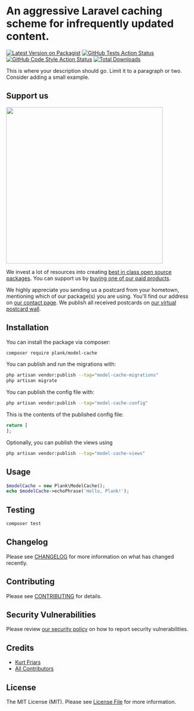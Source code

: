 # An aggressive Laravel caching scheme for infrequently updated content.

[![Latest Version on Packagist](https://img.shields.io/packagist/v/plank/model-cache.svg?style=flat-square)](https://packagist.org/packages/plank/model-cache)
[![GitHub Tests Action Status](https://img.shields.io/github/actions/workflow/status/plank/model-cache/run-tests.yml?branch=main&label=tests&style=flat-square)](https://github.com/plank/model-cache/actions?query=workflow%3Arun-tests+branch%3Amain)
[![GitHub Code Style Action Status](https://img.shields.io/github/actions/workflow/status/plank/model-cache/fix-php-code-style-issues.yml?branch=main&label=code%20style&style=flat-square)](https://github.com/plank/model-cache/actions?query=workflow%3A"Fix+PHP+code+style+issues"+branch%3Amain)
[![Total Downloads](https://img.shields.io/packagist/dt/plank/model-cache.svg?style=flat-square)](https://packagist.org/packages/plank/model-cache)

This is where your description should go. Limit it to a paragraph or two. Consider adding a small example.

## Support us

[<img src="https://github-ads.s3.eu-central-1.amazonaws.com/model-cache.jpg?t=1" width="419px" />](https://spatie.be/github-ad-click/model-cache)

We invest a lot of resources into creating [best in class open source packages](https://spatie.be/open-source). You can support us by [buying one of our paid products](https://spatie.be/open-source/support-us).

We highly appreciate you sending us a postcard from your hometown, mentioning which of our package(s) you are using. You'll find our address on [our contact page](https://spatie.be/about-us). We publish all received postcards on [our virtual postcard wall](https://spatie.be/open-source/postcards).

## Installation

You can install the package via composer:

```bash
composer require plank/model-cache
```

You can publish and run the migrations with:

```bash
php artisan vendor:publish --tag="model-cache-migrations"
php artisan migrate
```

You can publish the config file with:

```bash
php artisan vendor:publish --tag="model-cache-config"
```

This is the contents of the published config file:

```php
return [
];
```

Optionally, you can publish the views using

```bash
php artisan vendor:publish --tag="model-cache-views"
```

## Usage

```php
$modelCache = new Plank\ModelCache();
echo $modelCache->echoPhrase('Hello, Plank!');
```

## Testing

```bash
composer test
```

## Changelog

Please see [CHANGELOG](CHANGELOG.md) for more information on what has changed recently.

## Contributing

Please see [CONTRIBUTING](CONTRIBUTING.md) for details.

## Security Vulnerabilities

Please review [our security policy](../../security/policy) on how to report security vulnerabilities.

## Credits

- [Kurt Friars](https://github.com/kfriars)
- [All Contributors](../../contributors)

## License

The MIT License (MIT). Please see [License File](LICENSE.md) for more information.
